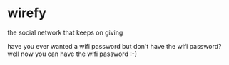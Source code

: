 # wirefy
the social network that keeps on giving

have you ever wanted a wifi password but don't have the wifi password? well now you can have the wifi password :-)
